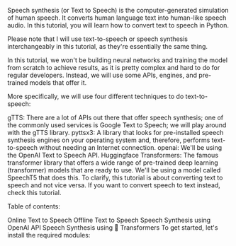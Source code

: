 Speech synthesis (or Text to Speech) is the computer-generated simulation of human speech. It converts human language text into human-like speech audio. In this tutorial, you will learn how to convert text to speech in Python.

Please note that I will use text-to-speech or speech synthesis interchangeably in this tutorial, as they're essentially the same thing.

In this tutorial, we won't be building neural networks and training the model from scratch to achieve results, as it is pretty complex and hard to do for regular developers. Instead, we will use some APIs, engines, and pre-trained models that offer it.

More specifically, we will use four different techniques to do text-to-speech:

gTTS: There are a lot of APIs out there that offer speech synthesis; one of the commonly used services is Google Text to Speech; we will play around with the gTTS library.
pyttsx3: A library that looks for pre-installed speech synthesis engines on your operating system and, therefore, performs text-to-speech without needing an Internet connection.
openai: We'll be using the OpenAI Text to Speech API.
Huggingface Transformers: The famous transformer library that offers a wide range of pre-trained deep learning (transformer) models that are ready to use. We'll be using a model called SpeechT5 that does this.
To clarify, this tutorial is about converting text to speech and not vice versa. If you want to convert speech to text instead, check this tutorial.

Table of contents:

Online Text to Speech
Offline Text to Speech
Speech Synthesis using OpenAI API
Speech Synthesis using 🤗 Transformers
To get started, let's install the required modules:
